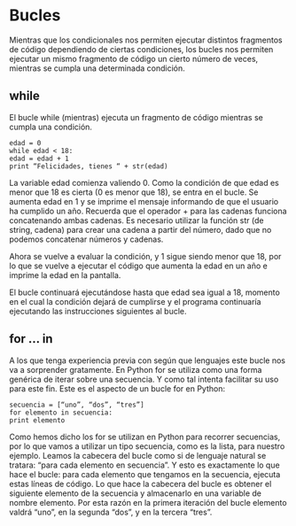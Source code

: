 # Bucles

Mientras que los condicionales nos permiten ejecutar distintos fragmentos de
código dependiendo de ciertas condiciones, los bucles nos permiten ejecutar un
mismo fragmento de código un cierto número de veces, mientras se cumpla una
determinada condición.

## while
El bucle while (mientras) ejecuta un fragmento de código mientras se
cumpla una condición.

    edad = 0
    while edad < 18:
    edad = edad + 1
    print “Felicidades, tienes “ + str(edad)

La variable edad comienza valiendo 0. Como la condición de que edad es menor
que 18 es cierta (0 es menor que 18), se entra en el bucle.
Se aumenta edad en 1 y se imprime el mensaje informando de que el usuario ha
cumplido un año. Recuerda que el operador + para las cadenas funciona
concatenando ambas cadenas. Es necesario utilizar la función str (de string,
cadena) para crear una cadena a partir del número, dado que no podemos
concatenar números y cadenas.

Ahora se vuelve a evaluar la condición, y 1 sigue siendo menor que 18, por lo
que se vuelve a ejecutar el código que aumenta la edad en un año e imprime la
edad en la pantalla.

El bucle continuará ejecutándose hasta que edad sea igual a 18, momento en el
cual la condición dejará de cumplirse y el programa continuaría ejecutando las
instrucciones siguientes al bucle.

## for ... in
A los que tenga experiencia previa con según que lenguajes este bucle nos va
a sorprender gratamente. En Python for se utiliza como una forma genérica de
iterar sobre una secuencia. Y como tal intenta facilitar su uso para este fin.
Este es el aspecto de un bucle
for en Python:

    secuencia = [“uno”, “dos”, “tres”]
    for elemento in secuencia:
    print elemento

Como hemos dicho los for se utilizan en Python para recorrer secuencias, por lo
que vamos a utilizar un tipo secuencia, como es la lista, para nuestro ejemplo.
Leamos la cabecera del bucle como si de lenguaje natural se tratara: “para cada
elemento en secuencia”. Y esto es exactamente lo que hace el bucle: para cada
elemento que tengamos en la secuencia, ejecuta estas líneas de código. Lo que
hace la cabecera del bucle es obtener el siguiente elemento de la secuencia y
almacenarlo en una variable de nombre elemento. Por esta razón en la primera
iteración del bucle elemento valdrá “uno”, en la segunda “dos”, y en la tercera
“tres”.
